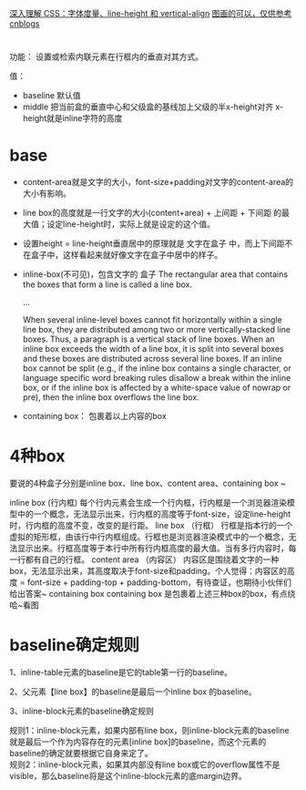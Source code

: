 [深入理解 CSS：字体度量、line-height 和 vertical-align](https://zhuanlan.zhihu.com/p/25808995)
[图画的可以，仅供参考](https://segmentfault.com/a/1190000003038583)
[cnblogs](http://www.cnblogs.com/starof/p/4512284.html)
# 

功能：
    设置或检索内联元素在行框内的垂直对其方式。


值：
- baseline
    默认值
- middle
    把当前盒的垂直中心和父级盒的基线加上父级的半x-height对齐
    x-height就是inline字符的高度


# base

- content-area就是文字的大小，font-size+padding对文字的content-area的大小有影响。
- line box的高度就是一行文字的大小(content+area) + 上间距 + 下间距 的最大值；设定line-height时，实际上就是设定的这个值。
- 设置height = line-height垂直居中的原理就是 文字在盒子 中，而上下间距不在盒子中，这样看起来就好像文字在盒子中居中的样子。
- inline-box(不可见)，包含文字的 盒子
    The rectangular area that contains the boxes that form a line is called a line box.

    ...

    When several inline-level boxes cannot fit horizontally within a single line box, they are distributed among two or more vertically-stacked line boxes. Thus, a paragraph is a vertical stack of line boxes.
    When an inline box exceeds the width of a line box, it is split into several boxes and these boxes are distributed across several line boxes. If an inline box cannot be split (e.g., if the inline box contains a single character, or language specific word breaking rules disallow a break within the inline box, or if the inline box is affected by a white-space value of nowrap or pre), then the inline box overflows the line box.
- containing box： 包裹着以上内容的box


# 4种box

要说的4种盒子分别是inline box、line box、content area、containing box ~

inline box (行内框) 每个行内元素会生成一个行内框，行内框是一个浏览器渲染模型中的一个概念，无法显示出来，行内框的高度等于font-size，设定line-height时，行内框的高度不变，改变的是行距。
line box （行框） 行框是指本行的一个虚拟的矩形框，由该行中行内框组成。行框也是浏览器渲染模式中的一个概念，无法显示出来。行框高度等于本行中所有行内框高度的最大值。当有多行内容时，每一行都有自己的行框。
content area （内容区） 内容区是围绕着文字的一种box，无法显示出来，其高度取决于font-size和padding。个人觉得：内容区的高度 = font-size + padding-top + padding-bottom，有待查证，也期待小伙伴们给出答案~
containing box containing box 是包裹着上述三种box的box，有点绕哈~看图


# baseline确定规则

1、inline-table元素的baseline是它的table第一行的baseline。

2、父元素【line box】的baseline是最后一个inline box 的baseline。 

3、inline-block元素的baseline确定规则

规则1：inline-block元素，如果内部有line box，则inline-block元素的baseline就是最后一个作为内容存在的元素[inline box]的baseline，而这个元素的baseline的确定就要根据它自身来定了。           
规则2：inline-block元素，如果其内部没有line box或它的overflow属性不是visible，那么baseline将是这个inline-block元素的底margin边界。
